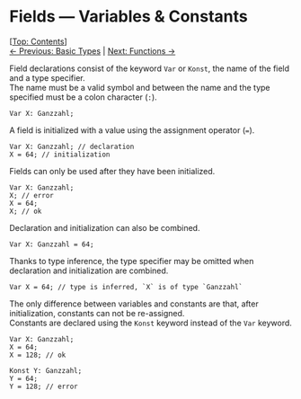 # Fields — Variables & Constants #

\[[Top: Contents](index.md)\]  
[← Previous: Basic Types](basic-types.md) | [Next: Functions →](functions.md)

Field declarations consist of the keyword `Var` or `Konst`, the name of the field and a type specifier.  
The name must be a valid symbol and between the name and the type specified must be a colon character (`:`).

```gerlang
Var X: Ganzzahl;
```

A field is initialized with a value using the assignment operator (`=`).

```gerlang
Var X: Ganzzahl; // declaration
X = 64; // initialization
```

Fields can only be used after they have been initialized.

```gerlang
Var X: Ganzzahl;
X; // error
X = 64;
X; // ok
```

Declaration and initialization can also be combined.

```gerlang
Var X: Ganzzahl = 64;
```

Thanks to type inference, the type specifier may be omitted when declaration and initialization are combined.

```gerlang
Var X = 64; // type is inferred, `X` is of type `Ganzzahl`
```

The only difference between variables and constants are that, after initialization, constants can not be re-assigned.  
Constants are declared using the `Konst` keyword instead of the `Var` keyword.

```gerlang
Var X: Ganzzahl;
X = 64;
X = 128; // ok

Konst Y: Ganzzahl;
Y = 64;
Y = 128; // error
```
